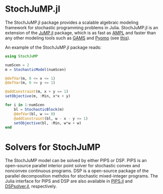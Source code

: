 # StochJuMP.jl
The StochJuMP.jl package provides a scalable algebraic modeling framework for stochastic programming problems in Julia. StochJuMP.jl is an extension of the [JuMP.jl](https://github.com/JuliaOpt/JuMP.jl) package, which is as fast as [AMPL](http://ampl.com) and faster than any other modeling tools such as [GAMS](http://www.gams.com) and [Pyomo](http://www.pyomo.org) (see [this](http://arxiv.org/pdf/1312.1431.pdf)).

An example of the StochJuMP.jl package reads:
```julia
using StochJuMP

numScen = 2
m = StochasticModel(numScen)

@defVar(m, 0 <= x <= 1)
@defVar(m, 0 <= y <= 1)

@addConstraint(m, x + y == 1)
setObjective(m, :Min, x*x + y)

for i in 1:numScen
    bl = StochasticBlock(m)
    @defVar(bl, w >= 0)
    @addConstraint(bl, w - x - y <= 1)
    setObjective(bl, :Min, w*w + w)
end
```

Solvers for StochJuMP
=====================
The StochJuMP model can be solved by either PIPS or DSP. PIPS is an open-source parallel interior point solver for stochastic convex and nonconvex continuous programs. DSP is a open-source package of the parallel decomposition methdos for stochastic mixed-integer programs. The Julia interface for PIPS and DSP are also available in [PIPS.jl](https://github.com/kibaekkim/PIPS.jl) and [DSPsolver.jl](https://github.com/kibaekkim/DSPsolver.jl), respectively.
